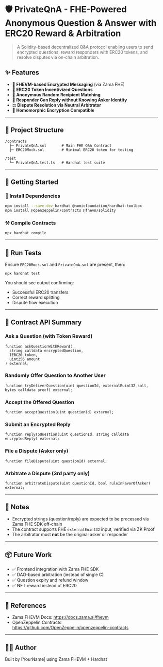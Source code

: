 # 🛡️ PrivateQnA - FHE-Powered Anonymous Question & Answer with ERC20 Reward & Arbitration

> A Solidity-based decentralized Q&A protocol enabling users to send encrypted questions, reward responders with ERC20 tokens, and resolve disputes via on-chain arbitration.

## ✨ Features

- 🔐 **FHEVM-based Encrypted Messaging** (via Zama FHE)
- 🎁 **ERC20 Token Incentivized Questions**
- 🤝 **Anonymous Random Recipient Matching**
- 📩 **Responder Can Reply without Knowing Asker Identity**
- ⚖️ **Dispute Resolution via Neutral Arbitrator**
- 🧠 **Homomorphic Encryption Compatible**

---

## 📁 Project Structure

```
/contracts
  ├─ PrivateQnA.sol       # Main FHE Q&A Contract
  ├─ ERC20Mock.sol        # Minimal ERC20 token for testing

/test
  └─ PrivateQnA.test.ts   # Hardhat test suite
```

---

## 🚀 Getting Started

### 🔧 Install Dependencies

```bash
npm install --save-dev hardhat @nomicfoundation/hardhat-toolbox
npm install @openzeppelin/contracts @fhevm/solidity
```

### ⚒️ Compile Contracts

```bash
npx hardhat compile
```

---

## 🧪 Run Tests

Ensure `ERC20Mock.sol` and `PrivateQnA.sol` are present, then:

```bash
npx hardhat test
```

You should see output confirming:
- Successful ERC20 transfers
- Correct reward splitting
- Dispute flow execution

---

## 📜 Contract API Summary

### Ask a Question (with Token Reward)
```solidity
function askQuestionWithReward(
  string calldata encryptedQuestion,
  IERC20 token,
  uint256 amount
) external;
```

### Randomly Offer Question to Another User
```solidity
function tryDeliverQuestion(uint questionId, externalEuint32 salt, bytes calldata proof) external;
```

### Accept the Offered Question
```solidity
function acceptQuestion(uint questionId) external;
```

### Submit an Encrypted Reply
```solidity
function replyToQuestion(uint questionId, string calldata encryptedReply) external;
```

### File a Dispute (Asker only)
```solidity
function fileDispute(uint questionId) external;
```

### Arbitrate a Dispute (3rd party only)
```solidity
function arbitrateDispute(uint questionId, bool ruleInFavorOfAsker) external;
```

---

## 🧠 Notes

- Encrypted strings (question/reply) are expected to be processed via Zama FHE SDK off-chain
- The contract supports FHE `externalEuint32` input, verified via ZK Proof
- The arbitrator must **not** be the original asker or responder

---

## 📦 Future Work

- ✅ Frontend integration with Zama FHE SDK
- ✅ DAO-based arbitration (instead of single C)
- ✅ Question expiry and refund window
- ✅ NFT reward instead of ERC20

---

## 🔗 References

- Zama FHEVM Docs: https://docs.zama.ai/fhevm
- OpenZeppelin Contracts: https://github.com/OpenZeppelin/openzeppelin-contracts

---

## 👨‍💻 Author
Built by [YourName] using Zama FHEVM + Hardhat
